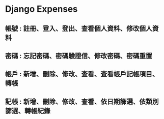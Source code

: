 # Django Expenses

## 帳號 : 註冊、登入、登出、查看個人資料、修改個人資料
## 密碼 : 忘記密碼、密碼驗證信、修改密碼、密碼重置
## 帳戶 : 新增、刪除、修改、查看、查看帳戶記帳項目、轉帳
## 記帳 : 新增、刪除、修改、查看、依日期篩選、依類別篩選、轉帳紀錄
